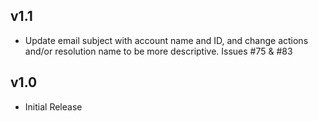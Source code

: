 v1.1
----
- Update email subject with account name and ID, and change actions and/or resolution name to be more descriptive. Issues #75 & #83

v1.0
-----
- Initial Release